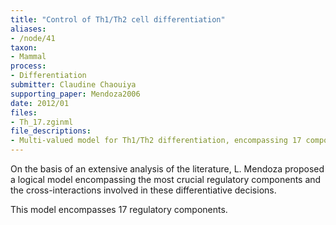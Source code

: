 ```yaml
---
title: "Control of Th1/Th2 cell differentiation"
aliases:
- /node/41
taxon: 
- Mammal
process: 
- Differentiation
submitter: Claudine Chaouiya
supporting_paper: Mendoza2006
date: 2012/01
files: 
- Th_17.zginml
file_descriptions: 
- Multi-valued model for Th1/Th2 differentiation, encompassing 17 components
---
```



On the basis of an extensive analysis of the literature, L. Mendoza proposed a
logical model encompassing the most crucial regulatory components and the
cross-interactions involved in these differentiative decisions.


This model encompasses 17 regulatory components.

